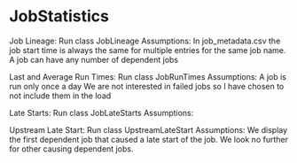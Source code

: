 # JobStatistics

Job Lineage: Run class JobLineage
Assumptions: 
    In job_metadata.csv the job start time is always the same for multiple entries for the same job name.
    A job can have any number of dependent jobs
  
  
Last and Average Run Times: Run class JobRunTimes
Assumptions: 
    A job is run only once a day
    We are not interested in failed jobs so I have chosen to not include them in the load
    
Late Starts: Run class JobLateStarts
Assumptions: 


Upstream Late Start: Run class UpstreamLateStart
Assumptions: We display the first dependent job that caused a late start of the job. We look no further for other causing dependent jobs.
